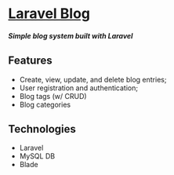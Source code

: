 [Laravel Blog](https://github.com/lucaspar/Laravel-Blog)
===

##### Simple blog system built with Laravel

## Features
 - Create, view, update, and delete blog entries;
 - User registration and authentication;
 - Blog tags (w/ CRUD)
 - Blog categories

## Technologies
 - Laravel
 - MySQL DB
 - Blade
